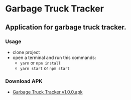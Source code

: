 # Garbage Truck Tracker

## Application for garbage truck tracker.

### Usage
* clone project
* open a terminal and run this commands:
	* `yarn` or `npm install`
	* `yarn start` or `npm start`

### Download APK
* [Garbage Truck Tracker v1.0.0.apk](https://exp-shell-app-assets.s3.us-west-1.amazonaws.com/android/%40sadra96/garbage-truck-tracker-d912925fa740439f8f03010eb5f47172-signed.apk)
